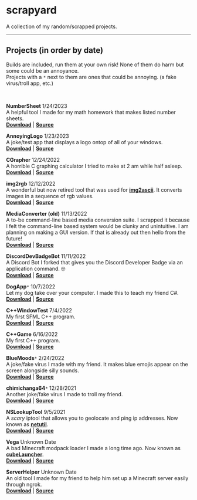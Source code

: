 # **scrapyard**
A collection of my random/scrapped projects.

---

## Projects (in order by date)
Builds are included, run them at your own risk! None of them do harm but some could be an annoyance. \
Projects with a `*` next to them are ones that could be annoying. (a fake virus/troll app, etc.)

<br>

**NumberSheet** 1/24/2023 \
A helpful tool I made for my math homework that makes listed number sheets. \
[**Download**](https://github.com/o7q/scrapyard/tree/main/projects/NumberSheet/build/NumberSheet) | [**Source**](https://github.com/o7q/scrapyard/tree/main/projects/NumberSheet/src/NumberSheet)

**AnnoyingLogo** 1/23/2023 \
A joke/test app that displays a logo ontop of all of your windows. \
[**Download**](https://github.com/o7q/scrapyard/tree/main/projects/AnnoyingLogo/build/AnnoyingLogo) | [**Source**](https://github.com/o7q/scrapyard/tree/main/projects/AnnoyingLogo/src/AnnoyingLogo)

**CGrapher** 12/24/2022 \
A horrible C graphing calculator I tried to make at 2 am while half asleep. \
[**Download**](https://github.com/o7q/scrapyard/tree/main/projects/CGrapher/build/CGrapher) | [**Source**](https://github.com/o7q/scrapyard/tree/main/projects/CGrapher/src/CGrapher)

**img2rgb** 12/12/2022 \
A wonderful but now retired tool that was used for [**img2ascii**](https://github.com/o7q/img2ascii). It converts images in a sequence of rgb values. \
[**Download**](https://github.com/o7q/scrapyard/tree/main/projects/img2rgb/build/img2rgb) | [**Source**](https://github.com/o7q/scrapyard/tree/main/projects/img2rgb/src/img2rgb)

**MediaConverter (old)** 11/13/2022 \
A to-be command-line based media conversion suite. I scrapped it because I felt the command-line based system would be clunky and unintuitive. I am planning on making a GUI version. If that is already out then hello from the future! \
[**Download**](https://github.com/o7q/scrapyard/tree/main/projects/MediaConverter%20(old)/build/MediaConverter) | [**Source**](https://github.com/o7q/scrapyard/tree/main/projects/MediaConverter%20(old)/src/MediaConverter)

**DiscordDevBadgeBot** 11/11/2022 \
A Discord Bot I forked that gives you the Discord Developer Badge via an application command. 🤓 \
[**Download**](https://github.com/o7q/scrapyard/tree/main/projects/DiscordDevBadgeBot/build/DiscordDevBadgeBot) | [**Source**](https://github.com/o7q/scrapyard/tree/main/projects/DiscordDevBadgeBot/src/DiscordDevBadgeBot)

**DogApp**`*` 10/7/2022 \
Let my dog take over your computer. I made this to teach my friend C#. \
[**Download**](https://github.com/o7q/scrapyard/tree/main/projects/DogApp/build/DogApp) | [**Source**](https://github.com/o7q/scrapyard/tree/main/projects/DogApp/src/DogApp)

**C++WindowTest** 7/4/2022 \
My first SFML C++ program. \
[**Download**](https://github.com/o7q/scrapyard/tree/main/projects/C%2B%2BWindowTest/build/C%2B%2BWindowTest) | [**Source**](https://github.com/o7q/scrapyard/tree/main/projects/C%2B%2BWindowTest/src/C%2B%2BWindowTest)

**C++Game** 6/16/2022 \
My first C++ program. \
[**Download**](https://github.com/o7q/scrapyard/tree/main/projects/C%2B%2BGame/build/C%2B%2BGame) | [**Source**](https://github.com/o7q/scrapyard/tree/main/projects/C%2B%2BGame/src/C%2B%2BGame)

**BlueMoods**`*` 2/24/2022 \
A joke/fake virus I made with my friend. It makes blue emojis appear on the screen alongside silly sounds. \
[**Download**](https://github.com/o7q/scrapyard/tree/main/projects/BlueMoods/build) | [**Source**](https://github.com/o7q/scrapyard/tree/main/projects/BlueMoods/src)

**chimichanga64**`*` 12/28/2021 \
Another joke/fake virus I made to troll my friend. \
[**Download**](https://github.com/o7q/scrapyard/tree/main/projects/chimichanga64/build/chimichanga64) | [**Source**](https://github.com/o7q/scrapyard/tree/main/projects/chimichanga64/src/chimichanga64)

**NSLookupTool** 9/5/2021 \
A *scary* iptool that allows you to geolocate and ping ip addresses. Now known as [**netutil**](https://github.com/o7q/netutil). \
[**Download**](https://github.com/o7q/scrapyard/tree/main/projects/NSLookupTool/build/NSLookupTool) | [**Source**](https://github.com/o7q/scrapyard/tree/main/projects/NSLookupTool/src/NSLookupTool)

**Vega** Unknown Date \
A bad Minecraft modpack loader I made a long time ago. Now known as [**cubeLauncher**](https://github.com/o7q/cubeLauncher). \
[**Download**](https://github.com/o7q/scrapyard/tree/main/projects/Vega/build/Vega) | [**Source**](https://github.com/o7q/scrapyard/tree/main/projects/Vega/src/Vega)

**ServerHelper** Unknown Date \
An old tool I made for my friend to help him set up a Minecraft server easily through ngrok. \
[**Download**](https://github.com/o7q/scrapyard/tree/main/projects/ServerHelper/build/ServerHelper) | [**Source**](https://github.com/o7q/scrapyard/tree/main/projects/ServerHelper/src/ServerHelper)